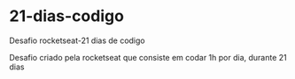 # 21-dias-codigo
Desafio rocketseat-21 dias de codigo

Desafio criado pela rocketseat que consiste em codar 1h por dia, durante 21 dias
